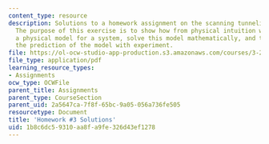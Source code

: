 ```yaml
---
content_type: resource
description: Solutions to a homework assignment on the scanning tunneling microscope.
  The purpose of this exercise is to show how from physical intuition we can create
  a physical model for a system, solve this model mathematically, and then compare
  the prediction of the model with experiment.
file: https://ol-ocw-studio-app-production.s3.amazonaws.com/courses/3-23-electrical-optical-and-magnetic-properties-of-materials-fall-2007/1b8c6dc59310aa8fa9fe326d43ef1278_sol3.pdf
file_type: application/pdf
learning_resource_types:
- Assignments
ocw_type: OCWFile
parent_title: Assignments
parent_type: CourseSection
parent_uid: 2a5647ca-7f8f-65bc-9a05-056a736fe505
resourcetype: Document
title: 'Homework #3 Solutions'
uid: 1b8c6dc5-9310-aa8f-a9fe-326d43ef1278
---
```

